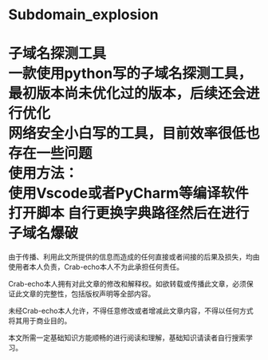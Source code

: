 # Subdomain_explosion
子域名探测工具  
一款使用python写的子域名探测工具，最初版本尚未优化过的版本，后续还会进行优化  
网络安全小白写的工具，目前效率很低也存在一些问题  
使用方法：  
使用Vscode或者PyCharm等编译软件打开脚本
自行更换字典路径然后在进行子域名爆破
=======================================================================  
由于传播、利用此文所提供的信息而造成的任何直接或者间接的后果及损失，均由使用者本人负责，Crab-echo本人不为此承担任何责任。

Crab-echo本人拥有对此文章的修改和解释权。如欲转载或传播此文章，必须保证此文章的完整性，包括版权声明等全部内容。

未经Crab-echo本人允许，不得任意修改或者增减此文章内容，不得以任何方式将其用于商业目的。

本文所需一定基础知识方能顺畅的进行阅读和理解，基础知识请读者自行搜索学习。
